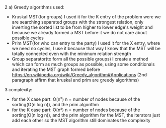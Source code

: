 2 a)
Greedy algorithms used:
- Kruskal MST(for groups)
    I used it for the K entry of the problem were we are searching separated groups
    with the strongest relation, only inverting the sorted list to be from higher to lower edge's weight
    and because we already formed a MST before it we do not care about possible cycles
- Prim MST(for who can entry to the party)
    I used it for the X entry, where we need no cycles, I use it because that way I know that the MST will
    be totally connected even with the minimum relation strength
- Group separator(to form all the possible groups)
    I create a method which can form as much groups as possible, using some conditionals and iterating the 
    MST graph formed before
https://en.wikipedia.org/wiki/Greedy_algorithm#Applications 
(2nd paragraph affirm that kruskal and prim are greedy algorithms)

3
complexity:
- for the X case part:
    O(n²) n = number of nodes
    because of the sorting(O(n log n)), and the prim algorithm
- for the K case part:
    O(n²) n = number of nodes
    because of the sorting(O(n log n)), and the prim algorithm for the MST,
    the iterators just add each other so the MST algorithm still dominates the complexity
    